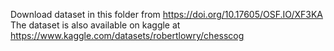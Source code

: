 Download dataset in this folder from https://doi.org/10.17605/OSF.IO/XF3KA
The dataset is also available on kaggle at https://www.kaggle.com/datasets/robertlowry/chesscog

